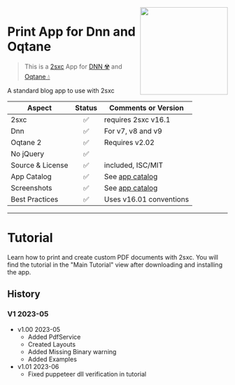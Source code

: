 <image src="app-icon.png" align="right" width="200px">

# Print App for Dnn and Oqtane

> This is a [2sxc](https://2sxc.org) App for [DNN ☢️](https://www.dnnsoftware.com/) and [Oqtane 💧](https://www.oqtane.org/)

A standard blog app to use with 2sxc

| Aspect              | Status | Comments or Version |
| ------------------- | :----: | ------------------- |
| 2sxc                | ✅    | requires 2sxc v16.1
| Dnn                 | ✅    | For v7, v8 and v9
| Oqtane 2            | ✅    | Requires v2.02
| No jQuery           | ✅    |
| Source & License    | ✅    | included, ISC/MIT
| App Catalog         | ✅    | See [app catalog](https://2sxc.org/en/apps/app/tutorial-pdf-v1-hybrid-for-dnn-and-oqtane)
| Screenshots         | ✅    | See [app catalog](https://2sxc.org/en/apps/app/tutorial-pdf-v1-hybrid-for-dnn-and-oqtane)
| Best Practices      | ✅    | Uses v16.01 conventions

---

# Tutorial
Learn how to print and create custom PDF documents with 2sxc.
You will find the tutorial in the "Main Tutorial" view after downloading and installing the app. 

## History

### V1 2023-05

* v1.00 2023-05
  * Added PdfService
  * Created Layouts
  * Added Missing Binary warning 
  * Added Examples
* v1.01 2023-06
  * Fixed puppeteer dll verification in tutorial
